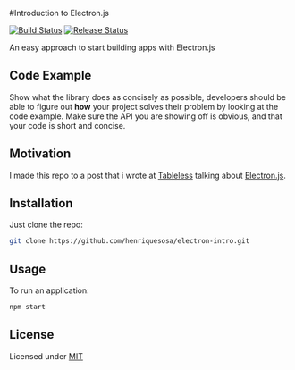 #Introduction to Electron.js

[![Build Status](https://travis-ci.org/henriquesosa/electron-intro.svg)](https://travis-ci.org/henriquesosa/electron-intro)
[![Release Status](https://img.shields.io/github/release/henriquesosa/electron-intro.svg)](https://github.com/henriquesosa/electron-intro/releases)

An easy approach to start building apps with Electron.js

## Code Example

Show what the library does as concisely as possible, developers should be able to figure out **how** your project solves their problem by looking at the code example. Make sure the API you are showing off is obvious, and that your code is short and concise.

## Motivation

I made this repo to a post that i wrote at [Tableless](http://tableless.com.br/introducao-ao-electron/) talking about [Electron.js](http://electron.atom.io/).

## Installation

Just clone the repo:

```bash
git clone https://github.com/henriquesosa/electron-intro.git
```

## Usage

To run an application:

```bash
npm start
```

## License

Licensed under [MIT](https://github.com/henriquesosa/electron-intro/blob/master/LICENSE)